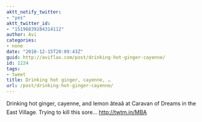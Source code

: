 ```yaml
---
aktt_notify_twitter:
- "yes"
aktt_twitter_id:
- "15196839284314112"
author: Avi
categories:
- none
date: "2010-12-15T20:09:43Z"
guid: http://aviflax.com/post/drinking-hot-ginger-cayenne/
id: 1224
tags:
- tweet
title: Drinking hot ginger, cayenne, …
url: /post/drinking-hot-ginger-cayenne/
---
```

Drinking hot ginger, cayenne, and lemon âteaâ at Caravan of Dreams in the East Village. Trying to kill this sore&#8230; <a href="http://twtm.in/MBA" rel="nofollow">http://twtm.in/MBA</a>